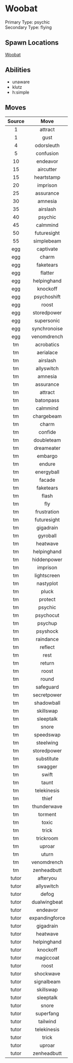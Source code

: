 # Woobat  
Primary Type: psychic  
Secondary Type: flying  
  
## Spawn Locations  
[Woobat](/data/spawn_presets/woobat.md)  
  
## Abilities  
  * unaware
  * klutz
  * h:simple
  
  
## Moves  
  
| Source | Move |  
|:---:|:---:|  
| 1 | attract |  
| 1 | gust |  
| 4 | odorsleuth |  
| 5 | confusion |  
| 10 | endeavor |  
| 15 | aircutter |  
| 15 | heartstamp |  
| 20 | imprison |  
| 25 | assurance |  
| 30 | amnesia |  
| 35 | airslash |  
| 40 | psychic |  
| 45 | calmmind |  
| 50 | futuresight |  
| 55 | simplebeam |  
| egg | captivate |  
| egg | charm |  
| egg | faketears |  
| egg | flatter |  
| egg | helpinghand |  
| egg | knockoff |  
| egg | psychoshift |  
| egg | roost |  
| egg | storedpower |  
| egg | supersonic |  
| egg | synchronoise |  
| egg | venomdrench |  
| tm | acrobatics |  
| tm | aerialace |  
| tm | airslash |  
| tm | allyswitch |  
| tm | amnesia |  
| tm | assurance |  
| tm | attract |  
| tm | batonpass |  
| tm | calmmind |  
| tm | chargebeam |  
| tm | charm |  
| tm | confide |  
| tm | doubleteam |  
| tm | dreameater |  
| tm | embargo |  
| tm | endure |  
| tm | energyball |  
| tm | facade |  
| tm | faketears |  
| tm | flash |  
| tm | fly |  
| tm | frustration |  
| tm | futuresight |  
| tm | gigadrain |  
| tm | gyroball |  
| tm | heatwave |  
| tm | helpinghand |  
| tm | hiddenpower |  
| tm | imprison |  
| tm | lightscreen |  
| tm | nastyplot |  
| tm | pluck |  
| tm | protect |  
| tm | psychic |  
| tm | psychocut |  
| tm | psychup |  
| tm | psyshock |  
| tm | raindance |  
| tm | reflect |  
| tm | rest |  
| tm | return |  
| tm | roost |  
| tm | round |  
| tm | safeguard |  
| tm | secretpower |  
| tm | shadowball |  
| tm | skillswap |  
| tm | sleeptalk |  
| tm | snore |  
| tm | speedswap |  
| tm | steelwing |  
| tm | storedpower |  
| tm | substitute |  
| tm | swagger |  
| tm | swift |  
| tm | taunt |  
| tm | telekinesis |  
| tm | thief |  
| tm | thunderwave |  
| tm | torment |  
| tm | toxic |  
| tm | trick |  
| tm | trickroom |  
| tm | uproar |  
| tm | uturn |  
| tm | venomdrench |  
| tm | zenheadbutt |  
| tutor | afteryou |  
| tutor | allyswitch |  
| tutor | defog |  
| tutor | dualwingbeat |  
| tutor | endeavor |  
| tutor | expandingforce |  
| tutor | gigadrain |  
| tutor | heatwave |  
| tutor | helpinghand |  
| tutor | knockoff |  
| tutor | magiccoat |  
| tutor | roost |  
| tutor | shockwave |  
| tutor | signalbeam |  
| tutor | skillswap |  
| tutor | sleeptalk |  
| tutor | snore |  
| tutor | superfang |  
| tutor | tailwind |  
| tutor | telekinesis |  
| tutor | trick |  
| tutor | uproar |  
| tutor | zenheadbutt |  
  
